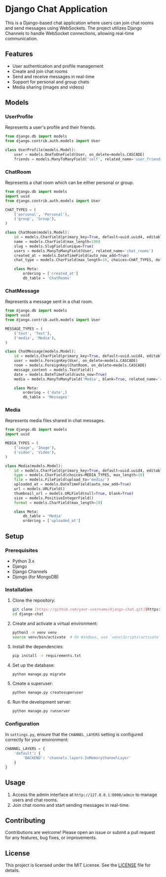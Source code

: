 
# Django Chat Application

This is a Django-based chat application where users can join chat rooms and send messages using WebSockets. The project utilizes Django Channels to handle WebSocket connections, allowing real-time communication.

## Features

- User authentication and profile management
- Create and join chat rooms
- Send and receive messages in real-time
- Support for personal and group chats
- Media sharing (images and videos)

## Models

### UserProfile

Represents a user's profile and their friends.

```python
from django.db import models
from django.contrib.auth.models import User

class UserProfile(models.Model):
    user = models.OneToOneField(User, on_delete=models.CASCADE)
    friends = models.ManyToManyField('self', related_name='user_friends')
```

### ChatRoom

Represents a chat room which can be either personal or group.

```python
from django.db import models
import uuid
from django.contrib.auth.models import User

CHAT_TYPES = (
    ('personal', 'Personal'),
    ('group', 'Group'),
)

class ChatRoom(models.Model):
    id = models.CharField(primary_key=True, default=uuid.uuid4, editable=False, max_length=36, db_index=True)
    name = models.CharField(max_length=100)
    slug = models.SlugField(unique=True)
    users = models.ManyToManyField(User, related_name='chat_rooms')
    created_at = models.DateTimeField(auto_now_add=True)
    chat_type = models.CharField(max_length=10, choices=CHAT_TYPES, default='personal')

    class Meta:
        ordering = ['created_at']
        db_table = 'ChatRooms'
```

### ChatMessage

Represents a message sent in a chat room.

```python
from django.db import models
import uuid
from django.contrib.auth.models import User

MESSAGE_TYPES = (
    ('text', 'Text'),
    ('media', 'Media'),
)

class ChatMessage(models.Model):
    id = models.CharField(primary_key=True, default=uuid.uuid4, editable=False, max_length=36, db_index=True)
    user = models.ForeignKey(User, on_delete=models.CASCADE)
    room = models.ForeignKey(ChatRoom, on_delete=models.CASCADE)
    message_content = models.TextField()
    date = models.DateTimeField(auto_now=True)
    media = models.ManyToManyField('Media', blank=True, related_name='related_chat')

    class Meta:
        ordering = ('date',)
        db_table = 'Messages'
```

### Media

Represents media files shared in chat messages.

```python
from django.db import models
import uuid

MEDIA_TYPES = (
    ('image', 'Image'),
    ('video', 'Video'),
)

class Media(models.Model):
    id = models.CharField(primary_key=True, default=uuid.uuid4, editable=False, max_length=36)
    type = models.CharField(choices=MEDIA_TYPES, max_length=10)
    file = models.FileField(upload_to='media/')
    uploaded_at = models.DateTimeField(auto_now_add=True)
    url = models.URLField()
    thumbnail_url = models.URLField(null=True, blank=True)
    size = models.PositiveIntegerField()
    format = models.CharField(max_length=10)

    class Meta:
        db_table = 'Media'
        ordering = ['uploaded_at']
```

## Setup

### Prerequisites

- Python 3.x
- Django
- Django Channels
- Djongo (for MongoDB)

### Installation

1. Clone the repository:
   ```sh
   git clone [https://github.com/your-username/django-chat.git](https://github.com/BasharAZ1/djangochat.git)
   cd django-chat
   ```

2. Create and activate a virtual environment:
   ```sh
   python3 -m venv venv
   source venv/bin/activate  # On Windows, use `venv\Scripts\activate`
   ```

3. Install the dependencies:
   ```sh
   pip install -r requirements.txt
   ```

4. Set up the database:
   ```sh
   python manage.py migrate
   ```

5. Create a superuser:
   ```sh
   python manage.py createsuperuser
   ```

6. Run the development server:
   ```sh
   python manage.py runserver
   ```

### Configuration

In `settings.py`, ensure that the `CHANNEL_LAYERS` setting is configured correctly for your environment:

```python
CHANNEL_LAYERS = {
    'default': {
        'BACKEND': 'channels.layers.InMemoryChannelLayer'
    }
}
```

## Usage

1. Access the admin interface at `http://127.0.0.1:8000/admin` to manage users and chat rooms.
2. Join chat rooms and start sending messages in real-time.

## Contributing

Contributions are welcome! Please open an issue or submit a pull request for any features, bug fixes, or improvements.

## License

This project is licensed under the MIT License. See the [LICENSE](LICENSE) file for details.
